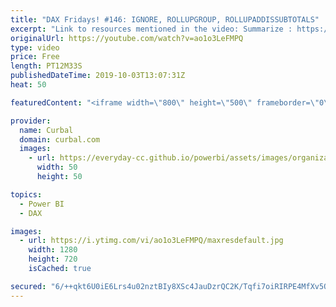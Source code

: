 ```yaml
---
title: "DAX Fridays! #146: IGNORE, ROLLUPGROUP, ROLLUPADDISSUBTOTALS"
excerpt: "Link to resources mentioned in the video: Summarize : https://www.youtube.com/watch?v=-Ola264bKXk Addcolumns+summarize : https://www.youtube.com/watch?v=hoIsIsa6b4M Summarize + rollupgroup: https://www.youtube.com/watch?v=V0lLgLVL1xg Summarizecolumns:  https://www.youtube.com/watch?v=IdMsKbHfyn4  Get"
originalUrl: https://youtube.com/watch?v=ao1o3LeFMPQ
type: video
price: Free
length: PT12M33S
publishedDateTime: 2019-10-03T13:07:31Z
heat: 50

featuredContent: "<iframe width=\"800\" height=\"500\" frameborder=\"0\" src=\"https://www.youtube.com/embed/ao1o3LeFMPQ\" allow=\"accelerometer; autoplay; encrypted-media; gyroscope; picture-in-picture\" allowfullscreen></iframe>"

provider:
  name: Curbal
  domain: curbal.com
  images:
    - url: https://everyday-cc.github.io/powerbi/assets/images/organizations/curbal.com-50x50.jpg
      width: 50
      height: 50

topics:
  - Power BI
  - DAX

images:
  - url: https://i.ytimg.com/vi/ao1o3LeFMPQ/maxresdefault.jpg
    width: 1280
    height: 720
    isCached: true

secured: "6/++qkt6U0iE6Lrs4u02nztBIy8XSc4JauDzrQC2K/Tqfi7oiRIRPE4MfXv5Oz0ylETP27RQPUITsEaTGsy7fldhVw1jTV1sWr2BuyKTN3eSgBJdeDOCz7LKtMv0DP8dnAczdOKJgLTQaXEBUPiT0Bbl2EmmEnFCn5O7P+8K12yXfI3uLqAlo+1VXIaxaeSQam6tsPUP87lA1rsvwKGx3K7jPlXXI8hYS0CE0z2yLnU6L/x4TIZyHHkNs6p1dlj9LjucQQeMbOYzsdYhWT0VFgEV+qz9ilGn8gfBQ3fXkQoNZE7aIKuBDxlmPxAJ2rc4UgdIDf9g/mS2VoFleIziGT7hLpumiZdNcNQyggTNTL3FXRpUqgqZqeZ5ja5Eme/7+fKOUAVSX11mU1/5NNMyrbxVhys8kXcy3AMC09NcUZM=;UAfX7aUmID39nZ+hkrIpng=="
---
```


